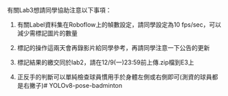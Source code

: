 有關Lab3想請同學協助注意以下事項：

1. 有關Label資料集在Roboflow上的幀數設定，請同學設定為10 fps/sec，可以減少需標記圖片的數量

2. 標記的操作這兩天會再錄影片給同學參考，再請同學注意一下公告的更新

3. 標記結果的繳交同於lab2，請在12/9(一)23:59前上傳.zip檔到E3上

4. 正反手的判斷可以單純檢查球員慣用手於身體左側或右側即可(測資的球員都是右撇子)#   Y O L O v 8 - p o s e - b a d m i n t o n  
 